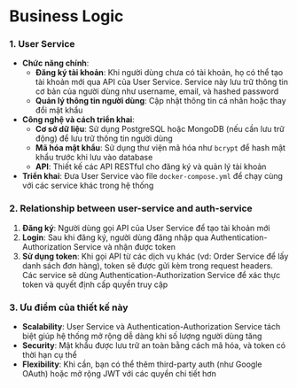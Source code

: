 # Business Logic

### 1. **User Service**
   - **Chức năng chính**:
     - **Đăng ký tài khoản**: Khi người dùng chưa có tài khoản, họ có thể tạo tài khoản mới qua API của User Service. Service này lưu trữ thông tin cơ bản của người dùng như username, email, và hashed password
     - **Quản lý thông tin người dùng**: Cập nhật thông tin cá nhân hoặc thay đổi mật khẩu
   - **Công nghệ và cách triển khai**:
     - **Cơ sở dữ liệu**: Sử dụng PostgreSQL hoặc MongoDB (nếu cần lưu trữ động) để lưu trữ thông tin người dùng
     - **Mã hóa mật khẩu**: Sử dụng thư viện mã hóa như `bcrypt` để hash mật khẩu trước khi lưu vào database
     - **API**: Thiết kế các API RESTful cho đăng ký và quản lý tài khoản
   - **Triển khai**: Đưa User Service vào file `docker-compose.yml` để chạy cùng với các service khác trong hệ thống

### 2. **Relationship between user-service and auth-service**
1. **Đăng ký**: Người dùng gọi API của User Service để tạo tài khoản mới
2. **Login**: Sau khi đăng ký, người dùng đăng nhập qua Authentication-Authorization Service và nhận được token
3. **Sử dụng token**: Khi gọi API từ các dịch vụ khác (vd: Order Service để lấy danh sách đơn hàng), token sẽ được gửi kèm trong request headers. Các service sẽ dùng Authentication-Authorization Service để xác thực token và quyết định cấp quyền truy cập

### 3. **Ưu điểm của thiết kế này**
- **Scalability**: User Service và Authentication-Authorization Service tách biệt giúp hệ thống mở rộng dễ dàng khi số lượng người dùng tăng
- **Security**: Mật khẩu được lưu trữ an toàn bằng cách mã hóa, và token có thời hạn cụ thể
- **Flexibility**: Khi cần, bạn có thể thêm third-party auth (như Google OAuth) hoặc mở rộng JWT với các quyền chi tiết hơn
